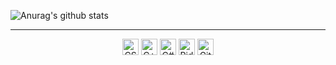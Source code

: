    ![Anurag's github stats](https://github-readme-stats.vercel.app/api?username=Kropi11&show_icons=true)
<hr />
<p align="center"
<img alt="HTML5" height="26px" src="https://upload.wikimedia.org/wikipedia/commons/thumb/6/61/HTML5_logo_and_wordmark.svg/800px-HTML5_logo_and_wordmark.svg.png" />
<img alt="CSS3" height="26px" src="https://upload.wikimedia.org/wikipedia/commons/thumb/d/d5/CSS3_logo_and_wordmark.svg/800px-CSS3_logo_and_wordmark.svg.png" />
<img alt="C++" height="26px" src="https://upload.wikimedia.org/wikipedia/commons/thumb/1/18/ISO_C%2B%2B_Logo.svg/800px-ISO_C%2B%2B_Logo.svg.png" />
<img alt="C#" height="26px" src="https://upload.wikimedia.org/wikipedia/commons/thumb/7/7a/C_Sharp_logo.svg/682px-C_Sharp_logo.svg.png" />

<img alt="Rider" height="26px" src="https://resources.jetbrains.com/storage/products/rider/img/meta/rider_logo_300x300.png" />
<img alt="GitHub" height="26px" src="https://github.githubassets.com/images/modules/logos_page/GitHub-Mark.png" />
</p>
